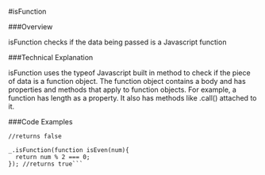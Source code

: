 #isFunction

###Overview

isFunction checks if the data being passed is a Javascript function

###Technical Explanation

isFunction uses the typeof Javascript built in method to check if the piece of data is a function object. The function object contains a body and has properties and methods that apply to function objects. For example, a function has length as a property. It also has methods like .call() attached to it. 


###Code Examples

```_.isFunction('abc');
//returns false

_.isFunction(function isEven(num){
  return num % 2 === 0;
}); //returns true```

